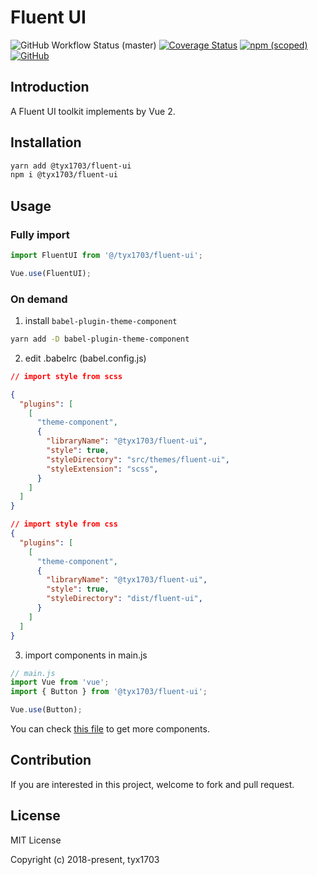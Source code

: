 # Fluent UI

![GitHub Workflow Status (master)](https://img.shields.io/github/workflow/status/YanxinTang/fluent-ui/Build/master)
[![Coverage Status](https://coveralls.io/repos/github/YanxinTang/fluent-ui/badge.svg)](https://coveralls.io/github/YanxinTang/fluent-ui)
[![npm (scoped)](https://img.shields.io/npm/v/@tyx1703/fluent-ui)](https://www.npmjs.com/package/@tyx1703/fluent-ui)
[![GitHub](https://img.shields.io/github/license/YanxinTang/fluent-ui)](https://github.com/YanxinTang/fluent-ui/blob/master/LICENSE)

## Introduction

A Fluent UI toolkit implements by Vue 2.

## Installation

```sh
yarn add @tyx1703/fluent-ui
npm i @tyx1703/fluent-ui
```

## Usage

### Fully import

```js
import FluentUI from '@/tyx1703/fluent-ui';

Vue.use(FluentUI);
```

### On demand

1. install `babel-plugin-theme-component`

```bash
yarn add -D babel-plugin-theme-component
```

2. edit .babelrc (babel.config.js)

```json
// import style from scss

{
  "plugins": [
    [
      "theme-component", 
      {
        "libraryName": "@tyx1703/fluent-ui",
        "style": true,
        "styleDirectory": "src/themes/fluent-ui",
        "styleExtension": "scss",
      }
    ]
  ]
}

// import style from css
{
  "plugins": [
    [
      "theme-component", 
      {
        "libraryName": "@tyx1703/fluent-ui",
        "style": true,
        "styleDirectory": "dist/fluent-ui",
      }
    ]
  ]
}
```

3. import components in main.js

```js
// main.js
import Vue from 'vue';
import { Button } from '@tyx1703/fluent-ui';

Vue.use(Button);
```

You can check [this file](https://github.com/YanxinTang/fluent-ui/blob/master/components.json) to get more components.

## Contribution

If you are interested in this project, welcome to fork and pull request.

## License

MIT License

Copyright (c) 2018-present, tyx1703